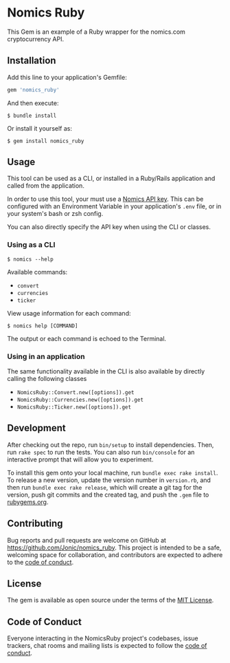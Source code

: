# Nomics Ruby

This Gem is an example of a Ruby wrapper for the nomics.com cryptocurrency API.

## Installation

Add this line to your application's Gemfile:

```ruby
gem 'nomics_ruby'
```

And then execute:

    $ bundle install

Or install it yourself as:

    $ gem install nomics_ruby

## Usage

This tool can be used as a CLI, or installed in a Ruby/Rails application and called from the application.

In order to use this tool, your must use a [Nomics API key](https://p.nomics.com/cryptocurrency-bitcoin-api/). This can be configured with an Environment Variable in your application's `.env` file, or in your system's bash or zsh config.

You can also directly specify the API key when using the CLI or classes.

### Using as a CLI

    $ nomics --help

Available commands:

- `convert`
- `currencies`
- `ticker`

View usage information for each command:

    $ nomics help [COMMAND]

The output or each command is echoed to the Terminal.

### Using in an application

The same functionality available in the CLI is also available by directly calling the following classes

- `NomicsRuby::Convert.new([options]).get`
- `NomicsRuby::Currencies.new([options]).get`
- `NomicsRuby::Ticker.new([options]).get`

## Development

After checking out the repo, run `bin/setup` to install dependencies. Then, run `rake spec` to run the tests. You can also run `bin/console` for an interactive prompt that will allow you to experiment.

To install this gem onto your local machine, run `bundle exec rake install`. To release a new version, update the version number in `version.rb`, and then run `bundle exec rake release`, which will create a git tag for the version, push git commits and the created tag, and push the `.gem` file to [rubygems.org](https://rubygems.org).

## Contributing

Bug reports and pull requests are welcome on GitHub at https://github.com/Jonic/nomics_ruby. This project is intended to be a safe, welcoming space for collaboration, and contributors are expected to adhere to the [code of conduct](https://github.com/Jonic/nomics_ruby/blob/master/CODE_OF_CONDUCT.md).

## License

The gem is available as open source under the terms of the [MIT License](https://opensource.org/licenses/MIT).

## Code of Conduct

Everyone interacting in the NomicsRuby project's codebases, issue trackers, chat rooms and mailing lists is expected to follow the [code of conduct](https://github.com/Jonic/nomics_ruby/blob/master/CODE_OF_CONDUCT.md).
